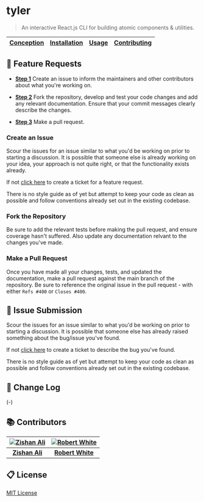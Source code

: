 # **tyler**

> An interactive React.js CLI for building atomic components & utilities.

| [Conception](./docs/Conception.md) | [Installation](./docs/Installation.md) | [Usage](./docs/Usage.md) | [Contributing](https://github.com/zishan-ali/tyler/blob/master/docs/GitHub.md) |
| ---------------------------------- | -------------------------------------- | ------------------------ | -------------------------------------- |

## 🙋 Feature Requests

  - [**Step 1**](#create-an-issue) Create an issue to inform the maintainers and other contributors about what you're working on.
  
  - [**Step 2**](#fork-the-repository) Fork the repository, develop and test your code changes and add any relevant documentation. Ensure that your commit messages clearly describe the changes.
  
  - [**Step 3**](#make-a-pull-request) Make a pull request.

### Create an Issue

Scour the issues for an issue similar to what you'd be working on prior to starting a discussion. It is possible that someone else is already working on your idea, your approach is not quite right, or that the functionality exists already.

If not [click here](https://github.com/zishan-ali/tyler/issues/new?template=feature_request.md) to create a ticket for a feature request.

There is no style guide as of yet but attempt to keep your code as clean as possible and follow conventions already set out in the existing codebase.

### Fork the Repository

Be sure to add the relevant tests before making the pull request, and ensure coverage hasn't suffered. Also update any documentation relvant to the changes you've made.

### Make a Pull Request

Once you have made all your changes, tests, and updated the documentation, make a pull request against the main branch of the repository. Be sure to reference the original issue in the pull request - with either `Refs #400` or `Closes #400`.

## 🚩 Issue Submission

Scour the issues for an issue similar to what you'd be working on prior to starting a discussion. It is possible that someone else has already raised something about the bug/issue you've found. 

If not [click here](https://github.com/zishan-ali/tyler/issues/new?template=bug_report.md) to create a ticket to describe the bug you've found.

There is no style guide as of yet but attempt to keep your code as clean as possible and follow conventions already set out in the existing codebase.

## 🎰 Change Log

(-)

## 📚 Contributors

| [![Zishan Ali](https://avatars2.githubusercontent.com/u/22003246?s=150&v=4)](https://www.github.com/zishan-ali) | [![Robert White](https://avatars3.githubusercontent.com/u/151324?s=150&v=4)](https://www.github.com/Haar) |
| :-------------: | :-------------: |
| [**Zishan Ali**](https://www.github.com/zishan-ali) | [**Robert White**](https://www.github.com/Haar) |

## 📋 License

[MIT License](./LICENSE.md)